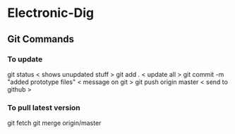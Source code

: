# Electronic-Dig

## Git Commands

### To update
git status    < shows unupdated stuff >
git add .     < update all >
git commit -m "added prototype files"    < message on git >
git push origin master      < send to github >


### To pull latest version
git fetch
git merge origin/master
